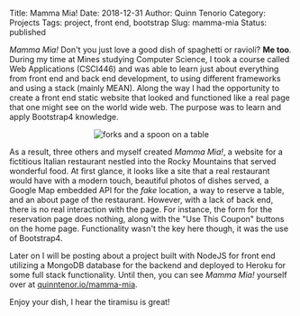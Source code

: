 Title: Mamma Mia!
Date: 2018-12-31
Author: Quinn Tenorio
Category: Projects
Tags: project, front end, bootstrap
Slug: mamma-mia
Status: published

_Mamma Mia!_ Don't you just love a good dish of spaghetti or ravioli? __Me too__. During my time at Mines studying Computer Science, I took a course called Web Applications (CSCI446) and was able to learn just about everything from front end and back end development, to using different frameworks and using a stack (mainly MEAN). Along the way I had the opportunity to create a front end static website that looked and functioned like a real page that one might see on the world wide web. The purpose was to learn and apply Bootstrap4 knowledge. 

<div style="text-align: center;">
	<img src="../../images/forks-and-spoon-with-wooden-handles.jpg" alt="forks and a spoon on a table">
</div>

As a result, three others and myself created _Mamma Mia!_, a website for a fictitious Italian restaurant nestled into the Rocky Mountains that served wonderful food. At first glance, it looks like a site that a real restaurant would have with a modern touch, beautiful photos of dishes served, a Google Map embedded API for the _fake_ location, a way to reserve a table, and an about page of the restaurant. However, with a lack of back end, there is no real interaction with the page. For instance, the form for the reservation page does nothing, along with the "Use This Coupon" buttons on the home page. Functionality wasn't the key here though, it was the use of Bootstrap4. 

Later on I will be posting about a project built with NodeJS for front end utilizing a MongoDB database for the backend and deployed to Heroku for some full stack functionality. Until then, you can see _Mamma Mia!_ yourself over at [quinntenor.io/mamma-mia](http://quinntenor.io/mamma-mia/).

Enjoy your dish, I hear the tiramisu is great!
